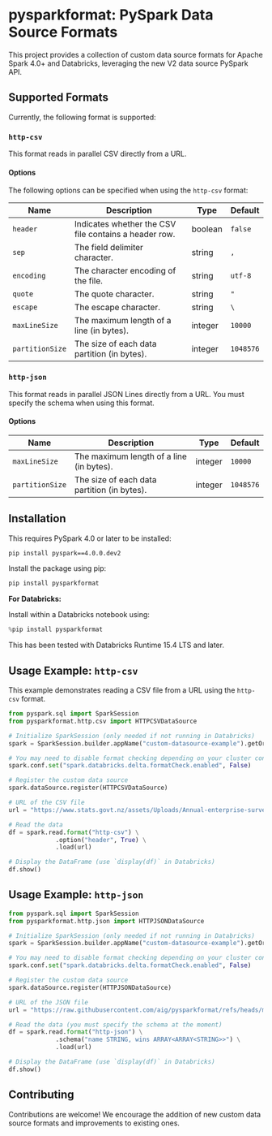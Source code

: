 # pysparkformat: PySpark Data Source Formats

This project provides a collection of custom data source formats for Apache Spark 4.0+ and Databricks, 
leveraging the new V2 data source PySpark API.  

## Supported Formats

Currently, the following format is supported:

### `http-csv`

This format reads in parallel CSV directly from a URL.

#### Options

The following options can be specified when using the `http-csv` format:

| Name            | Description                                           | Type    | Default   |
|-----------------|-------------------------------------------------------|---------|-----------|
| `header`        | Indicates whether the CSV file contains a header row. | boolean | `false`   |
| `sep`           | The field delimiter character.                        | string  | `,`       |
| `encoding`      | The character encoding of the file.                   | string  | `utf-8`   |
| `quote`         | The quote character.                                  | string  | `"`       |
| `escape`        | The escape character.                                 | string  | `\`       |
| `maxLineSize`   | The maximum length of a line (in bytes).              | integer | `10000`   |
| `partitionSize` | The size of each data partition (in bytes).           | integer | `1048576` |


### `http-json`
This format reads in parallel JSON Lines directly from a URL. You must specify the schema when using this format.

#### Options
| Name            | Description                                 | Type    | Default   |
|-----------------|---------------------------------------------|---------|-----------|
| `maxLineSize`   | The maximum length of a line (in bytes).    | integer | `10000`   |
| `partitionSize` | The size of each data partition (in bytes). | integer | `1048576` |

## Installation

This requires PySpark 4.0 or later to be installed:

```bash
pip install pyspark==4.0.0.dev2
```

Install the package using pip:

```bash
pip install pysparkformat
```


**For Databricks:**

Install within a Databricks notebook using:

```python
%pip install pysparkformat
```
This has been tested with Databricks Runtime 15.4 LTS and later.


## Usage Example: `http-csv`

This example demonstrates reading a CSV file from a URL using the `http-csv` format.

```python
from pyspark.sql import SparkSession
from pysparkformat.http.csv import HTTPCSVDataSource

# Initialize SparkSession (only needed if not running in Databricks)
spark = SparkSession.builder.appName("custom-datasource-example").getOrCreate()

# You may need to disable format checking depending on your cluster configuration
spark.conf.set("spark.databricks.delta.formatCheck.enabled", False)

# Register the custom data source
spark.dataSource.register(HTTPCSVDataSource)

# URL of the CSV file
url = "https://www.stats.govt.nz/assets/Uploads/Annual-enterprise-survey/Annual-enterprise-survey-2023-financial-year-provisional/Download-data/annual-enterprise-survey-2023-financial-year-provisional.csv"

# Read the data
df = spark.read.format("http-csv") \
             .option("header", True) \
             .load(url)

# Display the DataFrame (use `display(df)` in Databricks)
df.show()
```

## Usage Example: `http-json`
```python
from pyspark.sql import SparkSession
from pysparkformat.http.json import HTTPJSONDataSource

# Initialize SparkSession (only needed if not running in Databricks)
spark = SparkSession.builder.appName("custom-datasource-example").getOrCreate()

# You may need to disable format checking depending on your cluster configuration
spark.conf.set("spark.databricks.delta.formatCheck.enabled", False)

# Register the custom data source
spark.dataSource.register(HTTPJSONDataSource)

# URL of the JSON file
url = "https://raw.githubusercontent.com/aig/pysparkformat/refs/heads/master/tests/data/valid-nested.jsonl"

# Read the data (you must specify the schema at the moment)
df = spark.read.format("http-json") \
             .schema("name STRING, wins ARRAY<ARRAY<STRING>>") \
             .load(url)

# Display the DataFrame (use `display(df)` in Databricks)
df.show()
```
## Contributing

Contributions are welcome! 
We encourage the addition of new custom data source formats and improvements to existing ones.
